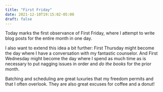 ```yaml
---
title: "First Friday"
date: 2021-12-10T19:15:02-05:00
draft: false
---
```


Today marks the first observance of First Friday, where I attempt to write blog posts for the entire month in one day.

I also want to extend this idea a bit further: First Thursday might become the day where I have a conversation with my fantastic counselor. And First Wednesday might become the day where I spend as much time as is necessary to put nagging issues in order and *do the books* for the prior month.

Batching and scheduling are great luxuries that my freedom permits and that I often overlook. They are also great excuses for coffee and a donut!
